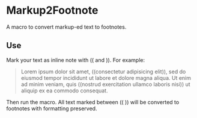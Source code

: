 # Markup2Footnote
A macro to convert markup-ed text to footnotes.

## Use
Mark your text as inline note with (( and )). For example:

> Lorem ipsum dolor sit amet, ((consectetur adipisicing elit)), sed do eiusmod
tempor incididunt ut labore et dolore magna aliqua. Ut enim ad minim veniam,
quis ((nostrud exercitation ullamco laboris nisi)) ut aliquip ex ea commodo
consequat.

Then run the macro. All text marked between (( )) will be converted to footnotes with formatting preserved.
